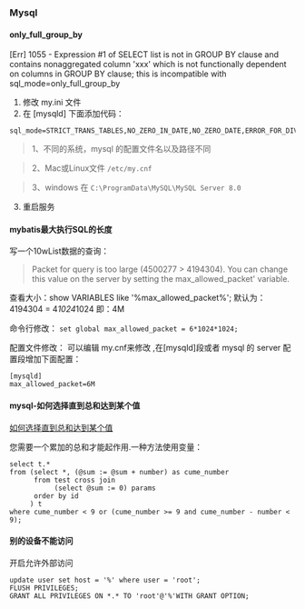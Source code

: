 ### Mysql

####  only_full_group_by
[Err] 1055 - Expression #1 of SELECT list is not in GROUP BY clause and contains nonaggregated column 'xxx'
 which is not functionally dependent on columns in GROUP BY clause; this is incompatible with sql_mode=only_full_group_by
 
 1. 修改 my.ini 文件
 2. 在 [mysqld] 下面添加代码：
 ```
 sql_mode=STRICT_TRANS_TABLES,NO_ZERO_IN_DATE,NO_ZERO_DATE,ERROR_FOR_DIVISION_BY_ZERO,NO_ENGINE_SUBSTITUTION
 ```
> 1、不同的系统，mysql 的配置文件名以及路径不同

> 2、Mac或Linux文件  `/etc/my.cnf`

> 3、windows 在 `C:\ProgramData\MySQL\MySQL Server 8.0`

3. 重启服务

#### mybatis最大执行SQL的长度
写一个10wList数据的查询：
>  Packet for query is too large (4500277 > 4194304). You can change this value on the server by setting the max_allowed_packet' variable.
>
查看大小：show VARIABLES like '%max_allowed_packet%';
默认为：4194304 = 4*1024*1024 即：4M

命令行修改：
`set global max_allowed_packet = 6*1024*1024;`

配置文件修改：
可以编辑 my.cnf来修改 ,在[mysqld]段或者 mysql 的 server 配置段增加下面配置：
```
[mysqld]
max_allowed_packet=6M
```

#### mysql-如何选择直到总和达到某个值
[如何选择直到总和达到某个值](http://www.cocoachina.com/articles/97874)

您需要一个累加的总和才能起作用.一种方法使用变量：
```
select t.*
from (select *, (@sum := @sum + number) as cume_number
      from test cross join
           (select @sum := 0) params
      order by id 
     ) t
where cume_number < 9 or (cume_number >= 9 and cume_number - number < 9);
```
#### 别的设备不能访问
开启允许外部访问
```
update user set host = '%' where user = 'root';
FLUSH PRIVILEGES;
GRANT ALL PRIVILEGES ON *.* TO 'root'@'%'WITH GRANT OPTION;
```













